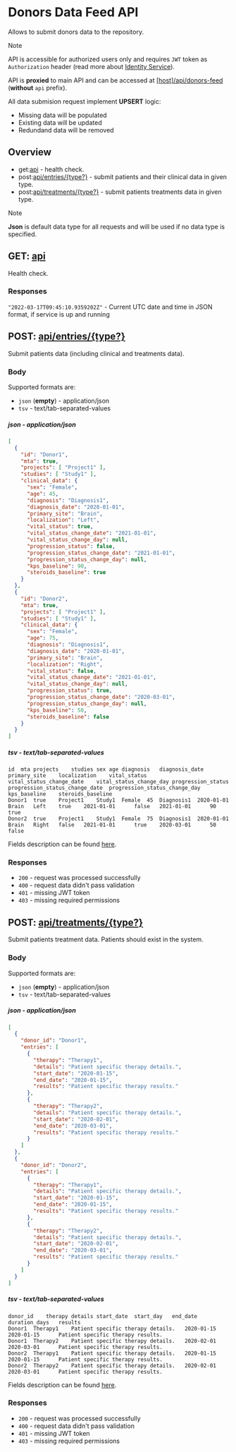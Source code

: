 # Donors Data Feed API
Allows to submit donors data to the repository.

> [!Note]
> API is accessible for authorized users only and requires `JWT` token as `Authorization` header (read more about [Identity Service](https://github.com/dkfz-unite/unite-identity)).

API is **proxied** to main API and can be accessed at [[host]/api/donors-feed](http://localhost/api/donors-feed) (**without** `api` prefix).

All data submision request implement **UPSERT** logic:
- Missing data will be populated
- Existing data will be updated
- Redundand data will be removed


## Overview
- get:[api](#get-api) - health check.
- post:[api/entries/{type?}](#post-apientriestype) - submit patients and their clinical data in given type.
- post:[api/treatments/{type?}](#post-apitreatmentstype) - submit patients treatments data in given type.

> [!Note]
> **Json** is default data type for all requests and will be used if no data type is specified.


## GET: [api](http://localhost:5100/api)
Health check.

### Responses
`"2022-03-17T09:45:10.9359202Z"` - Current UTC date and time in JSON format, if service is up and running


## POST: [api/entries/{type?}](http://localhost:5100/api/entries)
Submit patients data (including clinical and treatments data).

### Body
Supported formats are:
- `json` (**empty**) - application/json
- `tsv` - text/tab-separated-values

##### json - application/json
```json
[
  {
    "id": "Donor1",
    "mta": true,
    "projects": [ "Project1" ],
    "studies": [ "Study1" ],
    "clinical_data": {
      "sex": "Female",
      "age": 45,
      "diagnosis": "Diagnosis1",
      "diagnosis_date": "2020-01-01",
      "primary_site": "Brain",
      "localization": "Left",
      "vital_status": true,
      "vital_status_change_date": "2021-01-01",
      "vital_status_change_day": null,
      "progression_status": false,
      "progression_status_change_date": "2021-01-01",
      "progression_status_change_day": null,
      "kps_baseline": 90,
      "steroids_baseline": true
    }
  },
  {
    "id": "Donor2",
    "mta": true,
    "projects": [ "Project1" ],
    "studies": [ "Study1" ],
    "clinical_data": {
      "sex": "Female",
      "age": 75,
      "diagnosis": "Diagnosis1",
      "diagnosis_date": "2020-01-01",
      "primary_site": "Brain",
      "localization": "Right",
      "vital_status": false,
      "vital_status_change_date": "2021-01-01",
      "vital_status_change_day": null,
      "progression_status": true,
      "progression_status_change_date": "2020-03-01",
      "progression_status_change_day": null,
      "kps_baseline": 50,
      "steroids_baseline": false
    }
  }
]
```

##### tsv - text/tab-separated-values
```tsv
id	mta	projects	studies	sex	age	diagnosis	diagnosis_date	primary_site	localization	vital_status	vital_status_change_date	vital_status_change_day	progression_status	progression_status_change_date	progression_status_change_day	kps_baseline	steroids_baseline
Donor1	true	Project1	Study1	Female	45	Diagnosis1	2020-01-01	Brain	Left	true	2021-01-01		false	2021-01-01		90	true
Donor2	true	Project1	Study1	Female	75	Diagnosis1	2020-01-01	Brain	Right	false	2021-01-01		true	2020-03-01		50	false
```

Fields description can be found [here](./api-models-donors.md).

### Responses
- `200` - request was processed successfully
- `400` - request data didn't pass validation
- `401` - missing JWT token
- `403` - missing required permissions



## POST: [api/treatments/{type?}](http://localhost:5100/api/treatments)
Submit patients treatment data. Patients should exist in the system.

### Body
Supported formats are:
- `json` (**empty**) - application/json
- `tsv` - text/tab-separated-values

##### json - application/json
```json
[
  {
    "donor_id": "Donor1",
    "entries": [
      {
        "therapy": "Therapy1",
        "details": "Patient specific therapy details.",
        "start_date": "2020-01-15",
        "end_date": "2020-01-15",
        "results": "Patient specific therapy results."
      },
      {
        "therapy": "Therapy2",
        "details": "Patient specific therapy details.",
        "start_date": "2020-02-01",
        "end_date": "2020-03-01",
        "results": "Patient specific therapy results."
      }
    ]
  },
  {
    "donor_id": "Donor2",
    "entries": [
      {
        "therapy": "Therapy1",
        "details": "Patient specific therapy details.",
        "start_date": "2020-01-15",
        "end_date": "2020-01-15",
        "results": "Patient specific therapy results."
      },
      {
        "therapy": "Therapy2",
        "details": "Patient specific therapy details.",
        "start_date": "2020-02-01",
        "end_date": "2020-03-01",
        "results": "Patient specific therapy results."
      }
    ]
  }
]
```

##### tsv - text/tab-separated-values
```tsv
donor_id	therapy	details	start_date	start_day	end_date	duration_days	results
Donor1	Therapy1	Patient specific therapy details.	2020-01-15		2020-01-15		Patient specific therapy results.
Donor1	Therapy2	Patient specific therapy details.	2020-02-01		2020-03-01		Patient specific therapy results.
Donor2	Therapy1	Patient specific therapy details.	2020-01-15		2020-01-15		Patient specific therapy results.
Donor2	Therapy2	Patient specific therapy details.	2020-02-01		2020-03-01		Patient specific therapy results.
```

Fields description can be found [here](api-models-treatments.md).

### Responses
- `200` - request was processed successfully
- `400` - request data didn't pass validation
- `401` - missing JWT token
- `403` - missing required permissions
